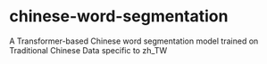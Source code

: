 # chinese-word-segmentation
A Transformer-based Chinese word segmentation model trained on Traditional Chinese Data specific to zh_TW 
